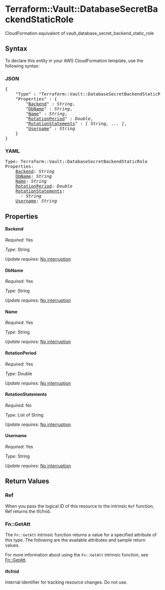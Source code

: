 # Terraform::Vault::DatabaseSecretBackendStaticRole

CloudFormation equivalent of vault_database_secret_backend_static_role

## Syntax

To declare this entity in your AWS CloudFormation template, use the following syntax:

### JSON

<pre>
{
    "Type" : "Terraform::Vault::DatabaseSecretBackendStaticRole",
    "Properties" : {
        "<a href="#backend" title="Backend">Backend</a>" : <i>String</i>,
        "<a href="#dbname" title="DbName">DbName</a>" : <i>String</i>,
        "<a href="#name" title="Name">Name</a>" : <i>String</i>,
        "<a href="#rotationperiod" title="RotationPeriod">RotationPeriod</a>" : <i>Double</i>,
        "<a href="#rotationstatements" title="RotationStatements">RotationStatements</a>" : <i>[ String, ... ]</i>,
        "<a href="#username" title="Username">Username</a>" : <i>String</i>
    }
}
</pre>

### YAML

<pre>
Type: Terraform::Vault::DatabaseSecretBackendStaticRole
Properties:
    <a href="#backend" title="Backend">Backend</a>: <i>String</i>
    <a href="#dbname" title="DbName">DbName</a>: <i>String</i>
    <a href="#name" title="Name">Name</a>: <i>String</i>
    <a href="#rotationperiod" title="RotationPeriod">RotationPeriod</a>: <i>Double</i>
    <a href="#rotationstatements" title="RotationStatements">RotationStatements</a>: <i>
      - String</i>
    <a href="#username" title="Username">Username</a>: <i>String</i>
</pre>

## Properties

#### Backend

_Required_: Yes

_Type_: String

_Update requires_: [No interruption](https://docs.aws.amazon.com/AWSCloudFormation/latest/UserGuide/using-cfn-updating-stacks-update-behaviors.html#update-no-interrupt)

#### DbName

_Required_: Yes

_Type_: String

_Update requires_: [No interruption](https://docs.aws.amazon.com/AWSCloudFormation/latest/UserGuide/using-cfn-updating-stacks-update-behaviors.html#update-no-interrupt)

#### Name

_Required_: Yes

_Type_: String

_Update requires_: [No interruption](https://docs.aws.amazon.com/AWSCloudFormation/latest/UserGuide/using-cfn-updating-stacks-update-behaviors.html#update-no-interrupt)

#### RotationPeriod

_Required_: Yes

_Type_: Double

_Update requires_: [No interruption](https://docs.aws.amazon.com/AWSCloudFormation/latest/UserGuide/using-cfn-updating-stacks-update-behaviors.html#update-no-interrupt)

#### RotationStatements

_Required_: No

_Type_: List of String

_Update requires_: [No interruption](https://docs.aws.amazon.com/AWSCloudFormation/latest/UserGuide/using-cfn-updating-stacks-update-behaviors.html#update-no-interrupt)

#### Username

_Required_: Yes

_Type_: String

_Update requires_: [No interruption](https://docs.aws.amazon.com/AWSCloudFormation/latest/UserGuide/using-cfn-updating-stacks-update-behaviors.html#update-no-interrupt)

## Return Values

### Ref

When you pass the logical ID of this resource to the intrinsic `Ref` function, Ref returns the tfcfnid.

### Fn::GetAtt

The `Fn::GetAtt` intrinsic function returns a value for a specified attribute of this type. The following are the available attributes and sample return values.

For more information about using the `Fn::GetAtt` intrinsic function, see [Fn::GetAtt](https://docs.aws.amazon.com/AWSCloudFormation/latest/UserGuide/intrinsic-function-reference-getatt.html).

#### tfcfnid

Internal identifier for tracking resource changes. Do not use.

